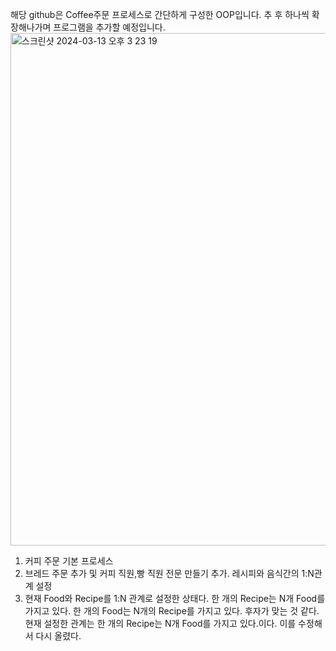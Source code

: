 해당 github은 Coffee주문 프로세스로 간단하게 구성한 OOP입니다.
추 후 하나씩 확장해나가며 프로그램을 추가할 예정입니다.
<img width="820" alt="스크린샷 2024-03-13 오후 3 23 19" src="https://github.com/sjleeJ/coffeePole_OOP/assets/79626319/51dac5d7-1074-4b90-956e-bce60a3ae95c">

1. 커피 주문 기본 프로세스
2. 브레드 주문 추가 및 커피 직원,빵 직원 전문 만들기 추가. 레시피와 음식간의 1:N관계 설정
3. 현재 Food와 Recipe를 1:N 관계로 설정한 상태다.
   한 개의 Recipe는 N개 Food를 가지고 있다.
   한 개의 Food는 N개의 Recipe를 가지고 있다.
   후자가 맞는 것 같다.
   현재 설정한 관계는 한 개의 Recipe는 N개 Food를 가지고 있다.이다.
   이를 수정해서 다시 올렸다.
